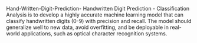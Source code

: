 Hand-Written-Digit-Prediction-
Handwritten Digit Prediction - Classification Analysis is to develop a highly accurate machine learning model that can classify handwritten digits (0-9) with precision and recall.
The model should generalize well to new data, avoid overfitting, and be deployable in real-world applications, such as optical character recognition systems.
